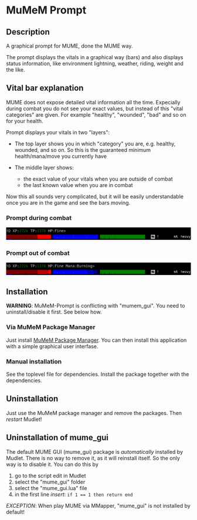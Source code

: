 MuMeM Prompt
============================

## Description

A graphical prompt for MUME, done the MUME way.

The prompt displays the vitals in a graphical way (bars) and also displays status information, like environment lightning, weather, riding, weight and the like.

## Vital bar explanation

MUME does not expose detailed vital information all the time. Expecially during combat you do not see your exact values, but instead of this "vital categories" are given. For example "healthy", "wounded", "bad" and so on for your health.

Prompt displays your vitals in two "layers":

  * The top layer shows you in which "category" you are, e.g. healthy, wounded, and so on. So this is the guaranteed minimum health/mana/move you currently have
  * The middle layer shows:

    * the exact value of your vitals when you are outside of combat
    * the last known value when you are in combat

Now this all sounds very complicated, but it will be easily understandable once you are in the game and see the bars moving.

### Prompt during combat

![Prompt during combat](https://github.com/MuMeM/mume/blob/main/Mudlet/MuMeM-Prompt/doc/Prompt-Combat.png)

### Prompt out of combat

![Prompt out of combat](https://github.com/MuMeM/mume/blob/main/Mudlet/MuMeM-Prompt/doc/Prompt-OutOfCombat.png)

## Installation

**WARNING**: MuMeM-Prompt is conflicting with "mumem_gui". You need to uninstall/disable it first. See below how.

### Via MuMeM Package Manager

Just install [MuMeM Package Manager](https://github.com/MuMeM/mume/tree/main/Mudlet/MuMeM-PkgMgr). You can then install this application with a simple graphical user interfase.

### Manual installation

See the toplevel file for dependencies. Install the package together with the dependencies.

## Uninstallation

Just use the MuMeM package manager and remove the packages. Then *restart* Mudlet!

## Uninstallation of mume_gui

The default MUME GUI (mume_gui) package is *automatically* installed by Mudlet. There is no way to remove it, as it will reinstall itself. So the only way is to disable it. You can do this by

  1. go to the script edit in Mudlet
  2. select the "mume_gui" folder
  3. select the "mume_gui.lua" file
  4. in the first line *insert*: `if 1 == 1 then return end`

*EXCEPTION*: When play MUME via MMapper, "mume_gui" is not installed by default!
